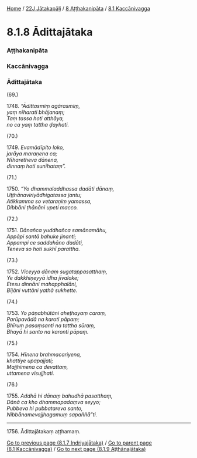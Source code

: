 
[Home](/) / [22J Jātakapāḷi](/tipitaka/22J.md) / [8 Aṭṭhakanipāta](/tipitaka/22J/8.md) / [8.1 Kaccānivagga](/tipitaka/22J/8/8.1.md)

# 8.1.8 Ādittajātaka

### Aṭṭhakanipāta

### Kaccānivagga

### Ādittajātaka

(69.)

1748\. _“Ādittasmiṃ agārasmiṃ,_  
_yaṃ nīharati bhājanaṃ;_  
_Taṃ tassa hoti atthāya,_  
_no ca yaṃ tattha ḍayhati._  


(70.)

1749\. _Evamādīpito loko,_  
_jarāya maraṇena ca;_  
_Nīharetheva dānena,_  
_dinnaṃ hoti sunīhataṃ”._  


(71.)

1750\. _“Yo dhammaladdhassa dadāti dānaṃ,_  
_Uṭṭhānaviriyādhigatassa jantu;_  
_Atikkamma so vetaraṇiṃ yamassa,_  
_Dibbāni ṭhānāni upeti macco._  


(72.)

1751\. _Dānañca yuddhañca samānamāhu,_  
_Appāpi santā bahuke jinanti;_  
_Appampi ce saddahāno dadāti,_  
_Teneva so hoti sukhī parattha._  


(73.)

1752\. _Viceyya dānaṃ sugatappasatthaṃ,_  
_Ye dakkhiṇeyyā idha jīvaloke;_  
_Etesu dinnāni mahapphalāni,_  
_Bījāni vuttāni yathā sukhette._  


(74.)

1753\. _Yo pāṇabhūtāni aheṭhayaṃ caraṃ,_  
_Parūpavādā na karoti pāpaṃ;_  
_Bhīruṃ pasaṃsanti na tattha sūraṃ,_  
_Bhayā hi santo na karonti pāpaṃ._  


(75.)

1754\. _Hīnena brahmacariyena,_  
_khattiye upapajjati;_  
_Majjhimena ca devattaṃ,_  
_uttamena visujjhati._  


(76.)

1755\. _Addhā hi dānaṃ bahudhā pasatthaṃ,_  
_Dānā ca kho dhammapadaṃva seyyo;_  
_Pubbeva hi pubbatareva santo,_  
_Nibbānamevajjhagamuṃ sapaññā”ti._  


---

1756\. Ādittajātakaṃ aṭṭhamaṃ.



[Go to previous page (8.1.7 Indriyajātaka)](/tipitaka/22J/8/8.1/8.1.7.md) / [Go to parent page (8.1 Kaccānivagga)](/tipitaka/22J/8/8.1.md) / [Go to next page (8.1.9 Aṭṭhānajātaka)](/tipitaka/22J/8/8.1/8.1.9.md)


